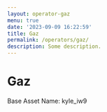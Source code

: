```yaml
---
layout: operator-gaz
menu: true
date: '2023-09-09 16:22:59'
title: Gaz
permalink: /operators/gaz/
description: Some description.
---
```


# Gaz

Base Asset Name: kyle_iw9